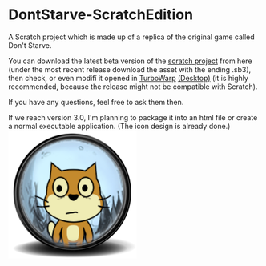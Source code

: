 # DontStarve-ScratchEdition
A Scratch project which is made up of a replica of the original game called Don't Starve.

You can download the latest beta version of the [scratch project](https://scratch.mit.edu/projects/418133271/) from here (under the most recent release download the asset with the ending .sb3), then check, or even modifí it opened in [TurboWarp](https://turbowarp.org) [(Desktop)](https://desktop.turbowarp.org/) (it is highly recommended, because the release might not be compatible with Scratch).

If you have any questions, feel free to ask them then.

If we reach version 3.0, I'm planning to package it into an html file or create a normal executable application. (The icon design is already done.)
![Scrath x Don't Starve icon](icon_scratch.png)
